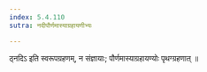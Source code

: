 ```yaml
---
index: 5.4.110
sutra: नदीपौर्णमास्याग्रहायणीभ्यः

---
```

 ठ्नदिऽ इति स्वरूपग्रहणम्, न संज्ञायाः; पौर्णमास्याग्रहायण्योः पृथग्ग्रहणात् ॥